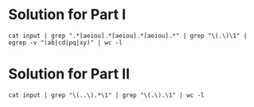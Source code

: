 # Solution for Part I

`cat input | grep ".*[aeiou].*[aeiou].*[aeiou].*" | grep "\(.\)\1" | egrep -v "(ab|cd|pq|xy)" | wc -l`

# Solution for Part II

`cat input | grep "\(..\).*\1" | grep "\(.\).\1" | wc -l`
